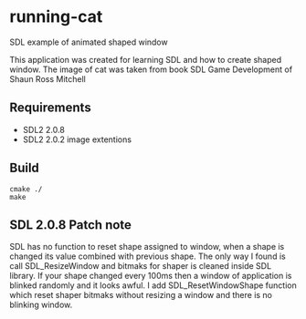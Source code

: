# running-cat
SDL example of animated shaped window

This application was created for learning SDL and how to create shaped window.
The image of cat was taken from book SDL Game Development of Shaun Ross Mitchell

## Requirements

* SDL2 2.0.8
* SDL2 2.0.2 image extentions

## Build

```
cmake ./
make
```

## SDL 2.0.8 Patch note

SDL has no function to reset shape assigned to window, when a shape is changed its value
combined with previous shape. The only way I found is call SDL_ResizeWindow and bitmaks for
shaper is cleaned inside SDL library. If your shape changed every 100ms then a window of
application is blinked randomly and it looks awful.
I add SDL_ResetWindowShape function which  reset shaper bitmaks without resizing a window
and there is no blinking window.

